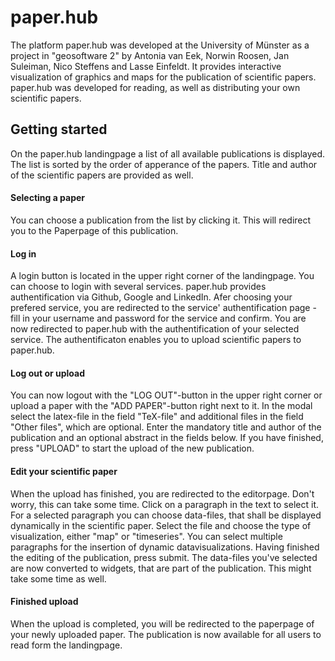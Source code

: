 # paper.hub

The platform paper.hub was developed at the University of Münster as a project in "geosoftware 2" by Antonia van Eek, Norwin Roosen, Jan Suleiman, Nico Steffens and Lasse Einfeldt.
It provides interactive visualization of graphics and maps for the publication of scientific papers. paper.hub was developed for reading, as well  as distributing your own scientific papers.

## Getting started

On the paper.hub landingpage a list of all available publications is displayed. The list is sorted by the order of apperance of the papers. Title and author of the scientific papers are provided as well. 

#### Selecting a paper
You can choose a publication from the list by clicking it. This will redirect you to the Paperpage of this publication.

#### Log in
A login button is located in the upper right corner of the landingpage. You can choose to login with several services. paper.hub provides authentification via Github, Google and LinkedIn. Afer choosing your prefered service, you are redirected to the service' authentification page - fill in your username and password for the service and confirm. You are now redirected to paper.hub with the authentification of your selected service. The authentificaton enables you to upload scientific papers to paper.hub.

#### Log out or upload
You can now logout with the "LOG OUT"-button in the upper right corner or upload a paper with the "ADD PAPER"-button right next to it. In the modal select the latex-file in the field "TeX-file" and additional files in the field "Other files", which are optional. Enter the mandatory title and author of the publication and an optional abstract in the fields below. If you have finished, press "UPLOAD" to start the upload of the new publication.

#### Edit your scientific paper
When the upload has finished, you are redirected to the editorpage. Don't worry, this can take some time.
Click on a paragraph in the text to select it. For a selected paragraph you can choose data-files, that shall be displayed dynamically in the scientific paper. Select the file and choose the type of visualization, either "map" or "timeseries". You can select multiple paragraphs for the insertion of dynamic datavisualizations.
Having finished the editing of the publication, press submit. The data-files you've selected are now converted to widgets, that are part of the publication. This might take some time as well.

#### Finished upload
When the upload is completed, you will be redirected to the paperpage of your newly uploaded paper. The publication is now available for all users to read form the landingpage. 
